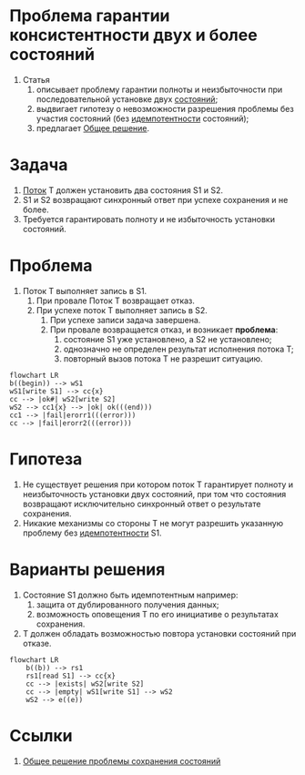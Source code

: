 # Проблема гарантии консистентности двух и более состояний

1. Статья
    1. описывает проблему гарантии полноты и неизбыточности при последовательной 
       установке двух [состояний](./glossary/Состояние.md);
    0. выдвигает гипотезу о невозможности разрешения проблемы без участия 
       состояний (без [идемпотентности](https://ru.wikipedia.org/wiki/%D0%98%D0%B4%D0%B5%D0%BC%D0%BF%D0%BE%D1%82%D0%B5%D0%BD%D1%82%D0%BD%D0%BE%D1%81%D1%82%D1%8C) состояний);
    0. предлагает [Общее решение](general_solution_to_the_state_preservation_problem.md).



# Задача

1. [Поток](./Термины/Поток) T должен установить два состояния S1 и S2.
0. S1 и S2 возвращают синхронный ответ при успехе сохранения и не более.
0. Требуется гарантировать полноту и не избыточность установки состояний.



# Проблема

1. Поток Т выполняет запись в S1.
    1. При провале Поток Т возвращает отказ.
    0. При успехе поток Т выполняет запись в S2.
        1. При успехе записи задача завершена.
        0. При провале возвращается отказ, и возникает **проблема**:
            1. состояние S1 уже установлено, а S2 не установлено;
            0. однозначно не определен результат исполнения потока T;
            0. повторный вызов потока Т не разрешит ситуацию.

```mermaid
flowchart LR
b((begin)) --> wS1
wS1[write S1] --> cc{x}
cc --> |ok#| wS2[write S2]
wS2 --> cc1{x} --> |ok| ok(((end)))
cc1 --> |fail|erorr1(((error)))
cc --> |fail|erorr2(((error)))
```


# Гипотеза

1. Не существует решения при котором поток Т гарантирует полноту и неизбыточность 
установки двух состояний, при том что состояния возвращают исключительно синхронный
ответ о результате сохранения.
0. Никакие механизмы со стороны Т не могут разрешить указанную проблему 
без [идемпотентности](https://ru.wikipedia.org/wiki/%D0%98%D0%B4%D0%B5%D0%BC%D0%BF%D0%BE%D1%82%D0%B5%D0%BD%D1%82%D0%BD%D0%BE%D1%81%D1%82%D1%8C) S1.



# Варианты решения

1. Состояние S1 должно быть идемпотентным например: 
    1. защита от дублированного получения данных;
    0. возможность оповещения T по его инициативе о результатах сохранения.
0. T должен обладать возможностью повтора установки состояний при отказе.

```mermaid
flowchart LR
    b((b)) --> rs1
    rs1[read S1] --> cc{x}
    cc --> |exists| wS2[write S2]
    cc --> |empty| wS1[write S1] --> wS2
    wS2 --> e((e))
```


# Ссылки

1. [Общее решение проблемы сохранения состояний](general_solution_to_the_state_preservation_problem.md)
